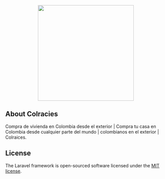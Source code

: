 <p align="center"><a href="https://colraices.com" target="_blank"><img src="https://col.colraices.com/img/colraices.webp" width="300"></a></p>

## About Colracies

Compra de vivienda en Colombia desde el exterior | Compra tu casa en Colombia desde cualquier parte del mundo | colombianos en el exterior | Colraices.

## License

The Laravel framework is open-sourced software licensed under the [MIT license](https://opensource.org/licenses/MIT).
